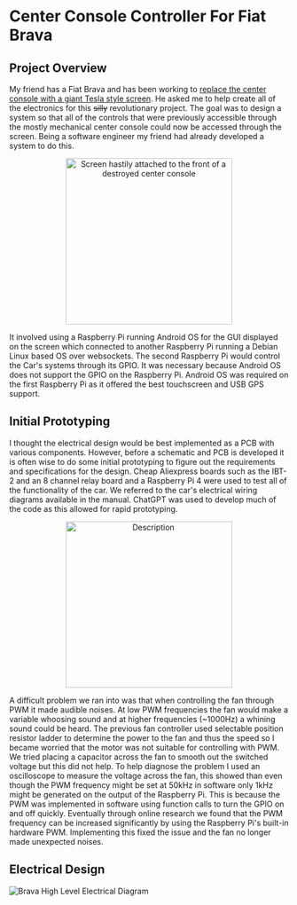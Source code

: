 # Center Console Controller For Fiat Brava

## Project Overview
My friend has a Fiat Brava and has been working to [replace the center console with a giant Tesla style screen](https://www.reddit.com/r/raspberry_pi/comments/1ilmfnt/car_infotainment_system/). He asked me to help create all of the electronics for this ~~silly~~ revolutionary project. The goal was to design a system so that all of the controls that were previously accessible through the mostly mechanical center console could now be accessed through the screen. Being a software engineer my friend had already developed a system to do this. 
<p align="center">
  <img src="https://github.com/user-attachments/assets/3dc93c34-eb3f-45c3-9522-2845a06fb923" alt="Screen hastily attached to the front of a destroyed center console" width="300" >
</p>
It involved using a Raspberry Pi running Android OS for the GUI displayed on the screen which connected to another Raspberry Pi running a Debian Linux based OS over websockets. The second Raspberry Pi would control the Car's systems through its GPIO. It was necessary because Android OS does not support the GPIO on the Raspberry Pi. Android OS was required on the first Raspberry Pi as it offered the best touchscreen and USB GPS support.

## Initial Prototyping
I thought the electrical design would be best implemented as a PCB with various components. However, before a schematic and PCB is developed it is often wise to do some initial prototyping to figure out the requirements and specifications for the design. Cheap Aliexpress boards such as the IBT-2 and an 8 channel relay board and a Raspberry Pi 4 were used to test all of the functionality of the car. We referred to the car's electrical wiring diagrams available in the manual. ChatGPT was used to develop much of the code as this allowed for rapid prototyping.

<p align="center">
  <img src="https://github.com/user-attachments/assets/86268ebf-3019-4b79-bd91-45b7eca3a683" alt="Description" width="300" >
</p>

A difficult problem we ran into was that when controlling the fan through PWM it made audible noises. At low PWM frequencies the fan would make a variable whoosing sound and at higher frequencies (~1000Hz) a whining sound could be heard. The previous fan controller used selectable position resistor ladder to determine the power to the fan and thus the speed so I became worried that the motor was not suitable for controlling with PWM. We tried placing a capacitor across the fan to smooth out the switched voltage but this did not help. To help diagnose the problem I used an oscilloscope to measure the voltage across the fan, this showed than even though the PWM frequency might be set at 50kHz in software only 1kHz might be generated on the output of the Raspberry Pi. This is because the PWM was implemented in software using function calls to turn the GPIO on and off quickly. Eventually through online research we found that the PWM frequency can be increased significantly by using the Raspberry Pi's built-in hardware PWM. Implementing this fixed the issue and the fan no longer made unexpected noises.

## Electrical Design
![Brava High Level Electrical Diagram](https://github.com/user-attachments/assets/61b6c3db-63e3-4bed-8339-eeec780cbf65)
